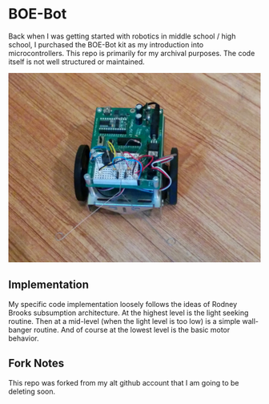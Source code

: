 # BOE-Bot
Back when I was getting started with robotics in middle school / high school, I
purchased the BOE-Bot kit as my introduction into microcontrollers. This repo is primarily
for my archival purposes. The code itself is not well structured or maintained.

![Picture showing BOE-bot, Basic Stamp robot](./boe-bot.jpg?raw=true)

## Implementation
My specific code implementation loosely follows the ideas of Rodney Brooks
subsumption architecture. At the highest level is the light seeking routine. Then
at a mid-level (when the light level is too low) is a simple wall-banger routine.
And of course at the lowest level is the basic motor behavior.

## Fork Notes
This repo was forked from my alt github account that I am going to be deleting soon.
